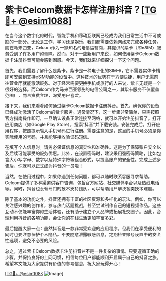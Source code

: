 # 紫卡Celcom数据卡怎样注册抖音？[[TG💪+ @esim1088](https://t.me/s/esim1088)]

在当今这个数字化的时代，智能手机和移动互联网已经成为我们日常生活中不可或缺的一部分。无论是工作、学习还是娱乐，我们都需要依赖网络来完成各种任务。而在马来西亚，Celcom作为一家知名的电信运营商，其提供的紫卡（即eSIM）服务受到了许多用户的青睐。然而，对于一些新用户来说，如何使用紫卡Celcom数据卡注册抖音可能会感到困惑。今天，我们就来详细探讨一下这个问题。

首先，我们需要了解什么是紫卡。紫卡是一种电子化的SIM卡，它不需要实体卡槽即可安装到支持eSIM功能的设备中。这种技术的优势在于方便快捷，用户无需前往营业厅就能激活服务。对于经常需要更换手机或旅行的人来说，紫卡无疑是一个很好的选择。而Celcom作为马来西亚领先的电信公司之一，其紫卡服务不仅覆盖范围广，而且资费合理，深受用户喜爱。

接下来，我们来看看如何通过紫卡Celcom数据卡注册抖音。首先，确保你的设备已经成功激活了Celcom的紫卡服务。通常情况下，这一步骤非常简单，只需按照官方指南操作即可。一旦确认设备正常连接至网络，就可以开始注册抖音了。打开应用商店（如Google Play Store），搜索“抖音”并下载安装。安装完成后，打开应用程序，按照提示输入手机号码进行注册。需要注意的是，这里的手机号必须是你实际使用的号码，并且能够接收验证码短信。

在填写个人信息时，请务必保证信息的真实性和准确性。这是为了保障账户安全以及后续可能享受的服务优惠。此外，在设置密码时，建议采用强密码策略，比如包含大小写字母、数字以及特殊字符等组合形式，以提高账户的安全性。完成上述步骤后，你就可以正式成为抖音的一员啦！

当然，在使用过程中，如果你遇到任何问题，都可以随时联系客服寻求帮助。Celcom提供了多种渠道供客户咨询，包括官方网站、社交媒体平台以及热线电话等。同时，抖音也设有专门的技术支持团队，可以帮助用户解决各类技术难题。

除了基本的功能之外，抖音还拥有丰富的社区资源和多样化的玩法。例如，你可以关注感兴趣的创作者，参与热门话题挑战，甚至尝试制作自己的短视频作品。这些互动不仅能丰富你的生活体验，还有助于建立个人品牌或拓展社交圈子。因此，合理利用抖音的各项功能，会让你的在线生活更加丰富多彩。

最后提醒大家一点：虽然抖音是一款非常受欢迎的应用程序，但我们在享受便利的同时也要注意保护个人隐私。不要随意泄露敏感信息，定期检查账号设置中的安全性选项，避免不必要的风险。

总之，通过紫卡Celcom数据卡注册抖音并不是一件复杂的事情。只要遵循正确的步骤，并保持良好的上网习惯，相信每位用户都能顺利开启属于自己的抖音之旅。希望本文能为大家提供有价值的参考信息，祝大家玩得开心！

[[TG💪+ @esim1088](https://t.me/s/esim1088) ![Image](https://i.postimg.cc/4NQfJmqS/Snipaste-2025-05-13-00-14-12.png)]